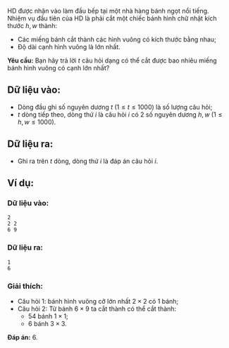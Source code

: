 HD được nhận vào làm đầu bếp tại một nhà hàng bánh ngọt nổi tiếng. Nhiệm vụ đầu tiên của HD là phải cắt một chiếc bánh hình chữ nhật kích thước $h,w$ thành:
- Các miếng bánh cắt thành các hình vuông có kích thước bằng nhau;
- Độ dài cạnh hình vuông là lớn nhất.

**Yêu cầu:** Bạn hãy trả lời $t$ câu hỏi dạng có thể cắt được bao nhiêu miếng bánh hình vuông có cạnh lớn nhất?

## Dữ liệu vào: 
- Dòng đầu ghi số nguyên dương $t\ (1≤t≤1000)$ là số lượng câu hỏi;
- $t$ dòng tiếp theo, dòng thứ $i$ là câu hỏi $i$ có $2$ số nguyên dương $h,w\ (1≤h,w≤1000)$.

## Dữ liệu ra:
- Ghi ra trên $t$ dòng, dòng thứ $i$ là đáp án câu hỏi $i$.

## Ví dụ:
### Dữ liệu vào:
```
2
2 2
6 9
```

### Dữ liệu ra:
```
1
6
```

### Giải thích:
- Câu hỏi $1$: bánh hình vuông cỡ lớn nhất $2×2$ có $1$ bánh;
- Câu hỏi $2$: Từ bánh $6×9$ ta cắt thành có thể cắt thành:
	- $54$ bánh $1×1$;
	- $6$ bánh $3×3$.
	
**Đáp án:** $6$.